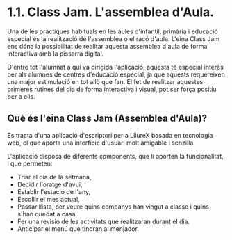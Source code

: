
# 1.1. Class Jam. L'assemblea d'Aula.

Una de les pràctiques habituals en les aules d'infantil, primària i educació especial és la realització de l'assemblea o el racó d'aula. L'eina Class Jam ens dóna la possibilitat de realitar aquesta assemblea d'aula de forma interactiva amb la pissarra digital.

D'entre tot l'alumnat a qui va dirigida l'aplicació, aquesta té especial interès per als alumnes de centres d'educació especial, ja que aquests requereixen una major estimulació en tot allò que fan. El fet de realitzar aquestes primeres rutines del dia de forma interactiva i visual, pot ser força positiu per a ells.

## Què és l'eina Class Jam (Assemblea d'Aula)?

Es tracta d'una aplicació d'escriptori per a LliureX basada en tecnologia web, el que aporta una interfície d'usuari molt amigable i senzilla.

L'aplicació disposa de diferents components, que li aporten la funcionalitat, i que permeten:

* Triar el dia de la setmana,
* Decidir l'oratge d'avui, 
* Establir l'estació de l'any,
* Escollir el mes actual,
* Passar llista, per veure quins companys han vingut a classe i quins s'han quedat a casa.
* Fer una revisió de les activitats que realitzaran durant el dia.
* Anticipar el menú que tindran al menjador.